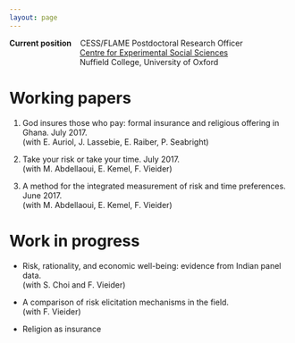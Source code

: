 ```yaml
---
layout: page
---
```




**Current position**  &nbsp;&nbsp;  CESS/FLAME Postdoctoral Research Officer<br>
&nbsp;&nbsp;&nbsp;&nbsp;&nbsp;&nbsp;&nbsp;&nbsp;&nbsp;&nbsp;&nbsp;&nbsp;&nbsp;&nbsp;&nbsp;&nbsp;&nbsp;&nbsp;&nbsp;&nbsp;&nbsp;&nbsp;&nbsp;&nbsp;&nbsp;&nbsp;&nbsp;&nbsp;&nbsp;&nbsp;&nbsp;&nbsp;[Centre for Experimental Social Sciences](https://cess-nuffield.nuff.ox.ac.uk/)<br>
&nbsp;&nbsp;&nbsp;&nbsp;&nbsp;&nbsp;&nbsp;&nbsp;&nbsp;&nbsp;&nbsp;&nbsp;&nbsp;&nbsp;&nbsp;&nbsp;&nbsp;&nbsp;&nbsp;&nbsp;&nbsp;&nbsp;&nbsp;&nbsp;&nbsp;&nbsp;&nbsp;&nbsp;&nbsp;&nbsp;&nbsp;&nbsp;Nuffield College, University of Oxford

# Working papers

1. God insures those who pay: formal insurance and religious offering
in Ghana. July 2017. <br>(with E. Auriol, J. Lassebie, E. Raiber,
P. Seabright)

1. Take your risk or take your time. July 2017. <br>(with M. Abdellaoui,
E. Kemel, F. Vieider)

1. A method for the integrated measurement of risk and time
preferences. June 2017. <br>(with M. Abdellaoui, E. Kemel, F. Vieider) 

# Work in progress

* Risk, rationality, and economic well-being: evidence from Indian panel data. <br>(with S. Choi and F. Vieider)

* A comparison of risk elicitation mechanisms in the field. <br>(with
F. Vieider)

* Religion as insurance



<!-- <head> -->
<!-- 	<meta charset="utf-8" /> -->
<!-- 	<meta name="generator" content="R package animation 2.3"> -->
<!-- 	<title>Animations Using the R Language</title> -->
<!-- 	<link rel="stylesheet" href="css/reset.css" /> -->
<!-- 	<link rel="stylesheet" href="css/styles.css" /> -->
<!-- 	<link rel="stylesheet" href="css/scianimator.css" /> -->
<!--   <link rel="stylesheet" href="http://yandex.st/highlightjs/7.3/styles/github.min.css"> -->

<!-- 	<script src="js/jquery-1.4.4.min.js"></script> -->
<!-- 	<script src="js/jquery.scianimator.min.js"></script> -->
<!--   <script type="text/javascript" src="http://yandex.st/highlightjs/7.3/highlight.min.js"></script> -->
<!--   <script type="text/javascript" src="http://yandex.st/highlightjs/7.3/languages/r.min.js"></script> -->
<!--   <script>hljs.initHighlightingOnLoad();</script> -->

<!-- </head> -->
<!-- <body> -->

<!-- <div class="posts"> -->
<!-- </br> -->
<!-- </div> -->

<!-- <div class="scianimator"><div id="Rplot" style="display: inline-block;"></div></div> -->
<!-- <script src="js/Rplot.js"></script> -->

<!-- </body> -->

